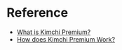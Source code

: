 # Reference 
- [What is Kimchi Premium?](https://www.investopedia.com/terms/k/kimchi-premium.asp) 
- [How does Kimchi Premium Work?](https://www.cnbc.com/2024/04/03/south-koreas-kimchi-premium-in-the-spotlight-after-btcs-record-highs.html#:~:text=The%20%22kimchi%20premium%22%20refers%20to,to%20make%20a%20quick%20buck.)
